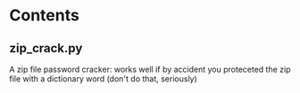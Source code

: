 Contents
========

zip_crack.py
------------

A zip file password cracker: works well if by accident you proteceted the zip file with a dictionary word (don't do that, seriously)
